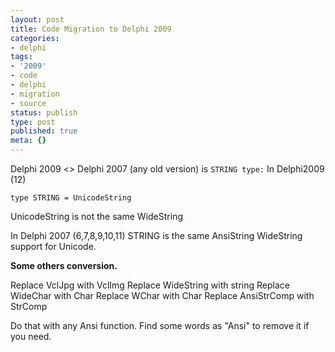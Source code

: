 ```yaml
---
layout: post
title: Code Migration to Delphi 2009
categories:
- delphi
tags:
- '2009'
- code
- delphi
- migration
- source
status: publish
type: post
published: true
meta: {}
---
```

Delphi 2009 \<\> Delphi 2007 (any old version) is `STRING type:` In Delphi2009 (12)

```
type STRING = UnicodeString
```

UnicodeString is not the same WideString

In Delphi 2007 (6,7,8,9,10,11) STRING is the same AnsiString WideString support for Unicode.

**Some others conversion.**

Replace VclJpg with VclImg Replace WideString with string Replace WideChar with Char Replace WChar with Char Replace AnsiStrComp with StrComp

Do that with any Ansi function. Find some words as "Ansi" to remove it if you need.

